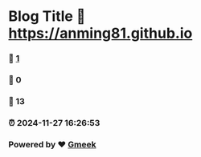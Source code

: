 # Blog Title :link: https://anming81.github.io 
### :page_facing_up: [1](https://anming81.github.io/tag.html) 
### :speech_balloon: 0 
### :hibiscus: 13 
### :alarm_clock: 2024-11-27 16:26:53 
### Powered by :heart: [Gmeek](https://github.com/Meekdai/Gmeek)
